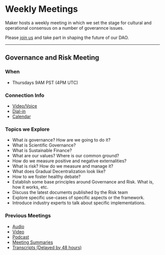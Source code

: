 # Weekly Meetings

Maker hosts a weekly meeting in which we set the stage for cultural and operational consensus on a number of goverannce issues.

Please [join us](https://calendar.google.com/calendar/embed?src=makerdao.com_3efhm2ghipksegl009ktniomdk%40group.calendar.google.com&ctz=America%2FLos_Angeles) and take part in shaping the future of our DAO.

---

## Governance and Risk Meeting

### When

- Thursdays 9AM PST (4PM UTC)

### Connection Info

- [Video/Voice](https://zoom.us/j/697074715)
- [Dial-in](https://zoom.us/u/acRbIMDvK)
- [Calendar](https://calendar.google.com/calendar/embed?src=makerdao.com_3efhm2ghipksegl009ktniomdk@group.calendar.google.com&ctz=America/Los_Angeles)

### Topics we Explore

- What _is_ governance? How are we going to do it?
- What is Scientific Governance?
- What is Sustainable Finance?
- What are our values? Where is our common ground?
- How do we measure positive and negative externalities?
- What is risk? How do we measure and manage it?
- What does Gradual Decentralization look like?
- How to we foster healthy debate?
- Establish some base principles around Governance and Risk. What is, how it works, etc.
- Discuss the latest documents published by the Risk team
- Explore specific use-cases of specific aspects or the framework.
- Introduce industry experts to talk about specific implementations.

### Previous Meetings

- [Audio](https://soundcloud.com/makerdao/sets/governance-and-risk)
- [Video](https://www.youtube.com/playlist?list=PLLzkWCj8ywWNq5-90-Id6VPSsrk4OWVan)
- [Podcast](https://feeds.soundcloud.com/playlists/soundcloud:playlists:623643288/sounds.rss)
- [Meeting Summaries](https://community-development.makerdao.com/governance/governance-and-risk-meetings/summaries)
- [Transcripts (Delayed by 48 hours)](https://community-development.makerdao.com/governance/governance-and-risk-meetings/transcripts)
